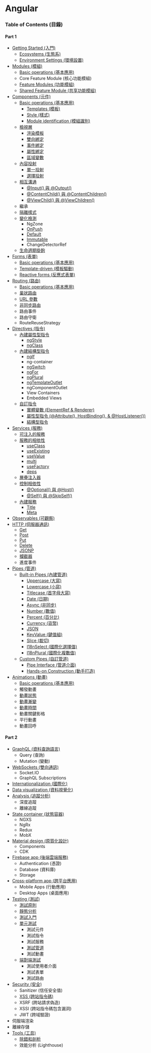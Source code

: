 # Angular

### Table of Contents (目錄)

#### Part 1

* [Getting Started (入門)](./getting-started.md)
  * [Ecosystems (生態系)](./getting-started.md#ecosystems-生態系)
  * [Environment Settings (環境設置)](./getting-started.md#environment-settings-環境設置)
* [Modules (模組)](./modules.md)
  * [Basic operations (基本應用)](./modules.md#基本應用)
  * Core Feature Module (核心功能模組)
  * [Feature Modules (功能模組)](./modules.md#功能模組)
  * [Shared Feature Module (共享功能模組)](./modules.md#共用模組)
* [Components (元件)](./components.md)
  * [Basic operations (基本應用)](./components.md#基本應用)
    * [Templates (模板)](./components.md#模板)
    * [Style (樣式)](./components.md#樣式)
    * [Module identification (模組識別)](./components.md#模組識別)
  * [檢視層](./components.md#檢視層)
    * [渲染模板](./components.md#渲染模板)
    * [雙向綁定](./components.md#雙向綁定)
    * [事件綁定](./components.md#事件綁定)
    * [屬性綁定](./components.md#屬性綁定)
    * [區域變數](./components.md#區域變數)
  * [內容投射](./components.md#內容投射)
    * [單一投射](./components.md#單一投射)
    * [選擇投射](./components.md#選擇投射)
  * [相互溝通](./components.md#相互溝通)
    * [@Input() 與 @Output()](./components.md#input-與-output)
    * [@ContentChild() 與 @ContentChildren()](./components.md#contentchild-與-contentchildren)
    * [@ViewChild() 與 @ViewChildren()](./components.md#viewchild-與-viewchildren)
  * 繼承
  * [隔離樣式](./components.md#隔離樣式)
  * [變化檢測](./components.md#變化檢測)
    * NgZone
    * [OnPush](./components.md#onpush)
    * [Default](./components.md#default)
    * [Immutable](./components.md#immutable)
    * ChangeDetectorRef
  * [生命週期掛鉤](./components.md#生命週期掛鉤)
* [Forms (表單)](./forms.md)
  * [Basic operations (基本應用)](./forms.md#基本應用)
  * [Template-driven (模板驅動)](./forms.md#模板驅動)
  * [Reactive forms (反應式表單)](./forms.md#模型驅動)
* [Routing (路由)](./routing.md)
  * [Basic operations (基本應用)](./routing.md#基本應用)
  * [巢狀路由](./routing.md#巢狀路由)
  * [URL 參數](./routing.md#url-參數)
  * [非同步路由](./routing.md#非同步路由)
  * 路由事件
  * 路由守衛
  * RouteReuseStrategy
* [Directives (指令)](./directives.md)
  * [內建屬性型指令](./directives.md#內建屬性型指令)
    * [ngStyle](./directives.md#ng-style)
    * [ngClass](./directives.md#ng-class)
  * [內建結構型指令](./directives.md#內建結構型指令)
    * [ngIf](./directives.md#ng-if)
    * ng-container
    * [ngSwitch](./directives.md#ng-switch)
    * [ngFor](./directives.md#ng-for)
    * [ngPlural](./directives.md#ng-plural)
    * [ngTemplateOutlet](./directives.md#ng-template-outlet)
    * ngComponentOutlet
    * View Containers
    * Embedded Views
  * [自訂指令](./directives.md#自訂指令)
    * [實體變數 (ElementRef & Renderer)](./directives.md#實體變數)
    * [屬性型指令 (@Attribute(), HostBinding(), & @HostListener())](./directives.md#屬性型指令)
    * [結構型指令](./directives.md#結構型指令)
* [Services (服務)](./services.md)
  * [可注入的服務](./services.md#可注入的服務)
  * [服務的相依性](./services.md#服務的相依性)
    * [useClass](./services.md#useclass)
    * [useExisting](./services.md#useexisting)
    * [useValue](./services.md#usevalue)
    * [multi](./services.md#multi)
    * [useFactory](./services.md#usefactory)
    * [deps](./services.md#deps)
  * [層疊注入器](./services.md#層疊注入器)
  * [控制相依性](./services.md#控制相依性)
    * [@Optional() 與 @Host()](./services.md#optional-與-host)
    * [@Self() 與 @SkipSelf()](./services.md#self-與-skipself)
  * [內建服務](./services.md#內建服務)
    * [Title](./services.md#title)
    * [Meta](./services.md#meta)
* [Observables (可觀察)](./observables.md)
* [HTTP (伺服器通訊)](./http.md)
  * [Get](./http.md#get)
  * [Post](./http.md#post)
  * [Put](./http.md#put)
  * [Delete](./http.md#delete)
  * [JSONP](./http.md#jsonp)
  * [攔截器](./http.md#攔截器)
  * 進度事件
* [Pipes (管道)](./pipes.md)
  * [Built-in Pipes (內建管道)](./pipes.md#built-in-pipes-內建管道)
    * [Uppercase (大寫)](./pipes.md#uppercase-大寫)
    * [Lowercase (小寫)](./pipes.md#lowercase-小寫)
    * [Titlecase (首字母大寫)](./pipes.md#titlecase-首字母大寫)
    * [Date (日期)](./pipes.md#date-日期)
    * [Async (非同步)](./pipes.md#async-非同步)
    * [Number (數值)](./pipes.md#number-數值)
    * [Percent (百分比)](./pipes.md#percent-百分比)
    * [Currency (貨幣)](./pipes.md#currency-貨幣)
    * [JSON](./pipes.md#json)
    * [KeyValue (鍵值組)](./pipes.md#keyvalue-鍵值組)
    * [Slice (裁切)](./pipes.md#slice-裁切)
    * [I18nSelect (國際化選擇值)](./pipes.md#i18nselect-國際化選擇值)
    * [I18nPlural (國際化複數值)](./pipes.md#i18nplural-國際化複數值)
  * [Custom Pipes (自訂管道)](./pipes.md#custom-pipes-自訂管道)
    * [Pipe Interface (管道介面)](./pipes.md#pipe-interface-管道介面)
    * [Hands-on Construction (動手打造)](./pipes.md#hands-on-construction-動手打造)
* [Animations (動畫)](./animations.md)
  * [Basic operations (基本應用)](./animations.md#基本應用)
  * 觸發動畫
  * [動畫狀態](./animations.md#動畫狀態)
  * [動畫漸變](./animations.md#動畫漸變)
  * [動畫時間](./animations.md#動畫時間)
  * 動畫關鍵影格
  * 平行動畫
  * 動畫回呼

#### Part 2

* [GraphQL (資料查詢語言)](./graphql.md)
  * Query (查詢)
  * Mutation (變動)
* [WebSockets (雙向通訊)](./websockets.md)
  * Socket.IO
  * GraphQL Subscriptions
* [Internationalization (國際化)](./internationalization.md)
* [Data visualization (資料視覺化)](./data-visualization.md)
* [Analysis (追蹤分析)](./analysis.md)
  * 深度追蹤
  * 離線追蹤
* [State container (狀態容器)](./state-container.md)
  * NGXS
  * NgRx
  * Redux
  * MobX
* [Material design (原質化設計)](./material.md)
  * Components
  * CDK
* [Firebase app (後端雲端服務)](./firebase.md)
  * Authentication (憑證)
  * Database (資料庫)
  * Storage
* [Cross-platform app (跨平台應用)](./cross-platform.md)
  * Mobile Apps (行動應用)
  * Desktop Apps (桌面應用)
* [Testing (測試)](./testing.md)
  * [測試原則](./testing.md#測試原則)
  * [靜態分析](./testing.md#靜態分析)
  * [測試入門](./testing.md#測試入門)
  * [單元測試](./testing.md#單元測試)
    * 測試元件
    * 測試指令
    * 測試服務
    * [測試管道](./testing.md#測試管道)
    * 測試動畫
  * [端對端測試](./testing.md#端對端測試)
    * 測試使用者介面
    * 測試表單
    * 測試路由
* [Security (安全)](./security.md)
  * Sanitizer (信任安全值)
  * [XSS (跨站指令碼)](./security.md#跨站指令碼)
  * XSRF (跨站請求偽造)
  * XSSI (跨站指令碼包含漏洞)
  * JWT (跨域驗證)
* 伺服端渲染
* 離線存儲
* [Tools (工具)](./tools.md)
  * [除錯和剖析](./tools.md#除錯和剖析)
  * 效能分析 (Lighthouse)
